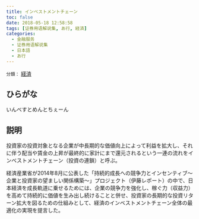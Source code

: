 ```yaml
---
title: インベストメントチェーン
toc: false
date: 2018-05-18 12:58:58
tags: [证券用语解说集, あ行, 経済]
categories:
  - 金融服务
  - 证券用语解说集
  - 日本語
  - あ行
---
```


`分類：` [経済](/tags/経済/)

## ひらがな

いんべすとめんとちぇーん

## 説明

投資家の投資対象となる企業が中長期的な価値向上によって利益を拡大し、それに伴う配当や賃金の上昇が最終的に家計にまで還元されるという一連の流れをインベストメントチェーン（投資の連鎖）と呼ぶ。

経済産業省が2014年8月に公表した「持続的成長への競争力とインセンティブ〜企業と投資家の望ましい関係構築〜」プロジェクト（伊藤レポート）の中で、日本経済を成長軌道に乗せるためには、企業の競争力を強化し、稼ぐ力（収益力）を高めて持続的に価値を生み出し続けることと併せ、投資家の長期的な投資リターン拡大を図るための仕組みとして、経済のインベストメントチェーン全体の最適化の実現を提言した。
